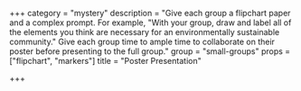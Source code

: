 +++
category = "mystery"
description = "Give each group a flipchart paper and a complex prompt. For example, \"With your group, draw and label all of the elements you think are necessary for an environmentally sustainable community.\" Give each group time to ample time to collaborate on their poster before presenting to the full group."
group = "small-groups"
props = ["flipchart", "markers"]
title = "Poster Presentation"

+++
